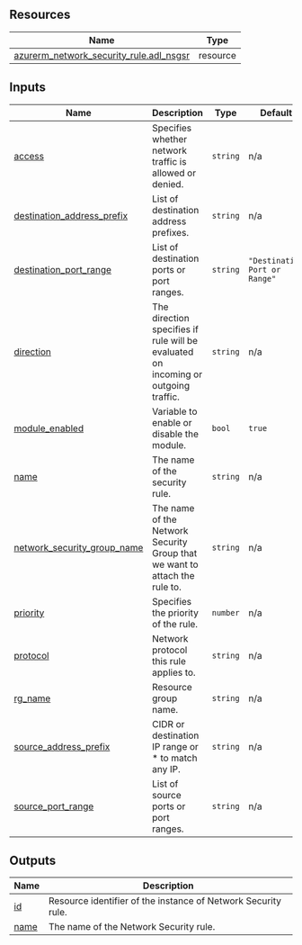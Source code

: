 <!-- BEGIN_TF_DOCS -->
## Resources

| Name | Type |
|------|------|
| [azurerm_network_security_rule.adl_nsgsr](https://registry.terraform.io/providers/hashicorp/azurerm/latest/docs/resources/network_security_rule) | resource |

## Inputs

| Name | Description | Type | Default | Required |
|------|-------------|------|---------|:--------:|
| <a name="input_access"></a> [access](#input\_access) | Specifies whether network traffic is allowed or denied. | `string` | n/a | yes |
| <a name="input_destination_address_prefix"></a> [destination\_address\_prefix](#input\_destination\_address\_prefix) | List of destination address prefixes. | `string` | n/a | yes |
| <a name="input_destination_port_range"></a> [destination\_port\_range](#input\_destination\_port\_range) | List of destination ports or port ranges. | `string` | `"Destination Port or Range"` | no |
| <a name="input_direction"></a> [direction](#input\_direction) | The direction specifies if rule will be evaluated on incoming or outgoing traffic. | `string` | n/a | yes |
| <a name="input_module_enabled"></a> [module\_enabled](#input\_module\_enabled) | Variable to enable or disable the module. | `bool` | `true` | no |
| <a name="input_name"></a> [name](#input\_name) | The name of the security rule. | `string` | n/a | yes |
| <a name="input_network_security_group_name"></a> [network\_security\_group\_name](#input\_network\_security\_group\_name) | The name of the Network Security Group that we want to attach the rule to. | `string` | n/a | yes |
| <a name="input_priority"></a> [priority](#input\_priority) | Specifies the priority of the rule. | `number` | n/a | yes |
| <a name="input_protocol"></a> [protocol](#input\_protocol) | Network protocol this rule applies to. | `string` | n/a | yes |
| <a name="input_rg_name"></a> [rg\_name](#input\_rg\_name) | Resource group name. | `string` | n/a | yes |
| <a name="input_source_address_prefix"></a> [source\_address\_prefix](#input\_source\_address\_prefix) | CIDR or destination IP range or * to match any IP. | `string` | n/a | yes |
| <a name="input_source_port_range"></a> [source\_port\_range](#input\_source\_port\_range) | List of source ports or port ranges. | `string` | n/a | yes |

## Outputs

| Name | Description |
|------|-------------|
| <a name="output_id"></a> [id](#output\_id) | Resource identifier of the instance of Network Security rule. |
| <a name="output_name"></a> [name](#output\_name) | The name of the Network Security rule. |
<!-- END_TF_DOCS -->
